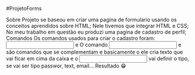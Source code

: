 #ProjetoForms

Sobre
Projeto se baseou em criar uma pagina de formulario usando os conceitos aprendidos sobre HTML;
Nele tivemos que integrar HTML e CSS;
No meu trabalho em questão eu produzi uma pagina de cadastro de perfil;
Comandos
Os comandos usados para criar o cadastro foram: <input> e <label>
O comando <input> e <label> são comandos que se complementam e basicamente o <label> ele cria texto que vai ficar em cima da caixa e o <input> vai definir o tipo, se vai ser tipo passwor, text, email...
Resultado 😁
